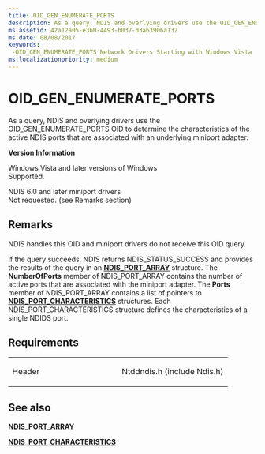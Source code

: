 ```yaml
---
title: OID_GEN_ENUMERATE_PORTS
description: As a query, NDIS and overlying drivers use the OID_GEN_ENUMERATE_PORTS OID to determine the characteristics of the active NDIS ports that are associated with an underlying miniport adapter.
ms.assetid: 42a12a05-e360-4493-b037-d3a63906a132
ms.date: 08/08/2017
keywords: 
 -OID_GEN_ENUMERATE_PORTS Network Drivers Starting with Windows Vista
ms.localizationpriority: medium
---
```


# OID\_GEN\_ENUMERATE\_PORTS


As a query, NDIS and overlying drivers use the OID\_GEN\_ENUMERATE\_PORTS OID to determine the characteristics of the active NDIS ports that are associated with an underlying miniport adapter.

**Version Information**

<a href="" id="windows-vista-and-later-versions-of-windows"></a>Windows Vista and later versions of Windows  
Supported.

<a href="" id="ndis-6-0-and-later-miniport-drivers"></a>NDIS 6.0 and later miniport drivers  
Not requested. (see Remarks section)

Remarks
-------

NDIS handles this OID and miniport drivers do not receive this OID query.

If the query succeeds, NDIS returns NDIS\_STATUS\_SUCCESS and provides the results of the query in an [**NDIS\_PORT\_ARRAY**](https://docs.microsoft.com/windows-hardware/drivers/ddi/ntddndis/ns-ntddndis-_ndis_port_array) structure. The **NumberOfPorts** member of NDIS\_PORT\_ARRAY contains the number of active ports that are associated with the miniport adapter. The **Ports** member of NDIS\_PORT\_ARRAY contains a list of pointers to [**NDIS\_PORT\_CHARACTERISTICS**](https://docs.microsoft.com/windows-hardware/drivers/ddi/ntddndis/ns-ntddndis-_ndis_port_characteristics) structures. Each NDIS\_PORT\_CHARACTERISTICS structure defines the characteristics of a single NDIDS port.

Requirements
------------

<table>
<colgroup>
<col width="50%" />
<col width="50%" />
</colgroup>
<tbody>
<tr class="odd">
<td><p>Header</p></td>
<td>Ntddndis.h (include Ndis.h)</td>
</tr>
</tbody>
</table>

## See also


[**NDIS\_PORT\_ARRAY**](https://docs.microsoft.com/windows-hardware/drivers/ddi/ntddndis/ns-ntddndis-_ndis_port_array)

[**NDIS\_PORT\_CHARACTERISTICS**](https://docs.microsoft.com/windows-hardware/drivers/ddi/ntddndis/ns-ntddndis-_ndis_port_characteristics)

 

 




